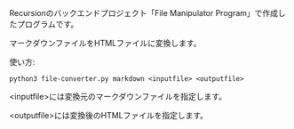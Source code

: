 Recursionのバックエンドプロジェクト「File Manipulator Program」で作成したプログラムです。

マークダウンファイルをHTMLファイルに変換します。

使い方:
```
python3 file-converter.py markdown <inputfile> <outputfile>
```
\<inputfile>には変換元のマークダウンファイルを指定します。

\<outputfile>には変換後のHTMLファイルを指定します。
